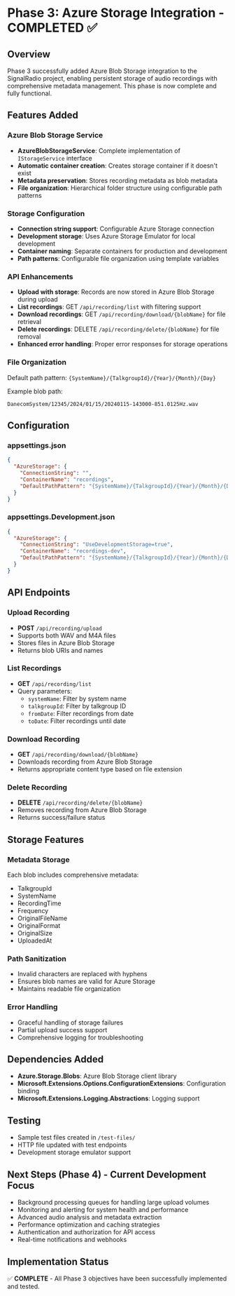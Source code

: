 # Phase 3: Azure Storage Integration - COMPLETED ✅

## Overview
Phase 3 successfully added Azure Blob Storage integration to the SignalRadio project, enabling persistent storage of audio recordings with comprehensive metadata management. This phase is now complete and fully functional.

## Features Added

### Azure Blob Storage Service
- **AzureBlobStorageService**: Complete implementation of `IStorageService` interface
- **Automatic container creation**: Creates storage container if it doesn't exist
- **Metadata preservation**: Stores recording metadata as blob metadata
- **File organization**: Hierarchical folder structure using configurable path patterns

### Storage Configuration
- **Connection string support**: Configurable Azure Storage connection
- **Development storage**: Uses Azure Storage Emulator for local development
- **Container naming**: Separate containers for production and development
- **Path patterns**: Configurable file organization using template variables

### API Enhancements
- **Upload with storage**: Records are now stored in Azure Blob Storage during upload
- **List recordings**: GET `/api/recording/list` with filtering support
- **Download recordings**: GET `/api/recording/download/{blobName}` for file retrieval
- **Delete recordings**: DELETE `/api/recording/delete/{blobName}` for file removal
- **Enhanced error handling**: Proper error responses for storage operations

### File Organization
Default path pattern: `{SystemName}/{TalkgroupId}/{Year}/{Month}/{Day}`

Example blob path:
```
DanecomSystem/12345/2024/01/15/20240115-143000-851.0125Hz.wav
```

## Configuration

### appsettings.json
```json
{
  "AzureStorage": {
    "ConnectionString": "",
    "ContainerName": "recordings",
    "DefaultPathPattern": "{SystemName}/{TalkgroupId}/{Year}/{Month}/{Day}"
  }
}
```

### appsettings.Development.json
```json
{
  "AzureStorage": {
    "ConnectionString": "UseDevelopmentStorage=true",
    "ContainerName": "recordings-dev",
    "DefaultPathPattern": "{SystemName}/{TalkgroupId}/{Year}/{Month}/{Day}"
  }
}
```

## API Endpoints

### Upload Recording
- **POST** `/api/recording/upload`
- Supports both WAV and M4A files
- Stores files in Azure Blob Storage
- Returns blob URIs and names

### List Recordings
- **GET** `/api/recording/list`
- Query parameters:
  - `systemName`: Filter by system name
  - `talkgroupId`: Filter by talkgroup ID
  - `fromDate`: Filter recordings from date
  - `toDate`: Filter recordings until date

### Download Recording
- **GET** `/api/recording/download/{blobName}`
- Downloads recording from Azure Blob Storage
- Returns appropriate content type based on file extension

### Delete Recording
- **DELETE** `/api/recording/delete/{blobName}`
- Removes recording from Azure Blob Storage
- Returns success/failure status

## Storage Features

### Metadata Storage
Each blob includes comprehensive metadata:
- TalkgroupId
- SystemName  
- RecordingTime
- Frequency
- OriginalFileName
- OriginalFormat
- OriginalSize
- UploadedAt

### Path Sanitization
- Invalid characters are replaced with hyphens
- Ensures blob names are valid for Azure Storage
- Maintains readable file organization

### Error Handling
- Graceful handling of storage failures
- Partial upload success support
- Comprehensive logging for troubleshooting

## Dependencies Added
- **Azure.Storage.Blobs**: Azure Blob Storage client library
- **Microsoft.Extensions.Options.ConfigurationExtensions**: Configuration binding
- **Microsoft.Extensions.Logging.Abstractions**: Logging support

## Testing
- Sample test files created in `/test-files/`
- HTTP file updated with test endpoints
- Development storage emulator support

## Next Steps (Phase 4) - Current Development Focus
- Background processing queues for handling large upload volumes
- Monitoring and alerting for system health and performance
- Advanced audio analysis and metadata extraction
- Performance optimization and caching strategies
- Authentication and authorization for API access
- Real-time notifications and webhooks

## Implementation Status
✅ **COMPLETE** - All Phase 3 objectives have been successfully implemented and tested.
